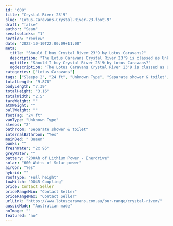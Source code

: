 ```yaml
---
id: "608"
title: "Crystal River 23'9"
slug: "Lotus-Caravans-Crystal-River-23-foot-9"
draft: "false"
author: "Sean"
seealsolinks: "1"
section: "review"
date: "2022-10-10T22:00:09+11:00"
meta:
  title: "Should I buy Crystal River 23'9 by Lotus Caravans?"
  description: "The Lotus Caravans Crystal River 23'9 is classed as Unknown Type, and sleeps 2 people. It is Australian made and comes in at 24 ft. It generally has Separate shower & toilet."
  ogtitle: "Should I buy Crystal River 23'9 by Lotus Caravans?"
  ogdescription: "The Lotus Caravans Crystal River 23'9 is classed as Unknown Type, and sleeps 2 people. It is Australian made and comes in at 24 ft. It generally has Separate shower & toilet."
categories: ["Lotus Caravans"]
tags: ["Sleeps 2", "24 ft", "Unknown Type", "Separate shower & toilet", "Full height", "Price Unknown", "Australian made"]
totalLength: "9.878"
bodyLength: "7.39"
totalHeight: "3.16"
totalWidth: "2.5"
tareWeight: ""
atmWeight: ""
ballWeight: ""
footTag: "24 ft"
vanType: "Unknown Type"
sleeps: "2"
bathroom: "Separate shower & toilet"
internalBathroom: "Yes"
mainBed: " Queen"
bunks: ""
freshWater: "2x 95"
greyWater: ""
battery: "200Ah of Lithium Power - Enerdrive"
solar: "600 Watts of Solar power"
airCon: "Yes"
hybrid: ""
roofType: "Full height"
towHitch: "DO45 Coupling"
price: Contact Seller
priceRangeMin: "Contact Seller"
priceRangeMax: "Contact Seller"
urlLink: "https://www.lotuscaravans.com.au/our-range/crystal-river/"
aussieMade: "Australian made"
noImage: ""
featured: "no"
---
```

